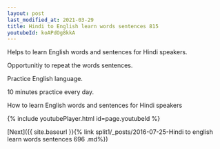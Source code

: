```yaml
---
layout: post
last_modified_at: 2021-03-29
title: Hindi to English learn words sentences 815 
youtubeId: koAPdOg8kkA
---
```

 
 
Helps to learn English words and sentences for Hindi speakers.

Opportunitiy to repeat the words sentences. 

Practice English language. 
 
10 minutes practice every day. 
 
How to learn English words and sentences for Hindi speakers 
 
{% include youtubePlayer.html id=page.youtubeId %}
 
 
[Next]({{ site.baseurl }}{% link  split1/_posts/2016-07-25-Hindi to english learn words sentences 696 .md%})
 
